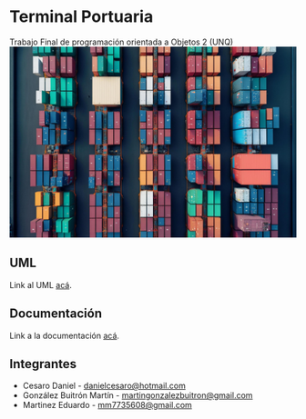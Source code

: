 # Terminal Portuaria
Trabajo Final de programación orientada a Objetos 2 (UNQ)
![](https://github.com/Eduardo73Martinez/MMD-Terminal_Portuaria/blob/main/terminalPortuaria.jpg)


## UML 

Link al UML [acá](https://drive.google.com/file/d/1Vc3NjyPhuk1Eb3kPUm8uWrePLjnZ5dR4/view?usp=sharing).


## Documentación

Link a la documentación [acá](https://github.com/Eduardo73Martinez/MMD-Terminal_Portuaria/blob/main/UML.pdf).


## Integrantes 

- Cesaro Daniel           - danielcesaro@hotmail.com
- González Buitrón Martín - martingonzalezbuitron@gmail.com
- Martinez Eduardo        - mm7735608@gmail.com
